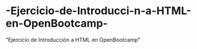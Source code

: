 # -Ejercicio-de-Introducci-n-a-HTML-en-OpenBootcamp-
"Ejercicio de Introducción a HTML en OpenBootcamp"
